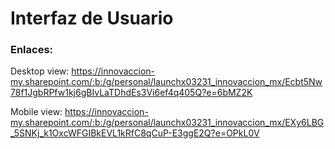 # Interfaz de Usuario

### Enlaces:

Desktop view: https://innovaccion-my.sharepoint.com/:b:/g/personal/launchx03231_innovaccion_mx/Ecbt5Nw78f1JgbRPfw1kj6gBIvLaTDhdEs3Vi6ef4q405Q?e=6bMZ2K

Mobile view: https://innovaccion-my.sharepoint.com/:b:/g/personal/launchx03231_innovaccion_mx/EXy6LBG_5SNKj_k1OxcWFGIBkEVL1kRfC8qCuP-E3ggE2Q?e=OPkL0V
